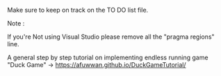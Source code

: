 Make sure to keep on track on the TO DO list file.

Note : 

If you're Not using Visual Studio please remove all the "pragma regions" line.

A general step by step tutorial on implementing endless running game "Duck Game" 
-> https://afuwwan.github.io/DuckGameTutorial/
